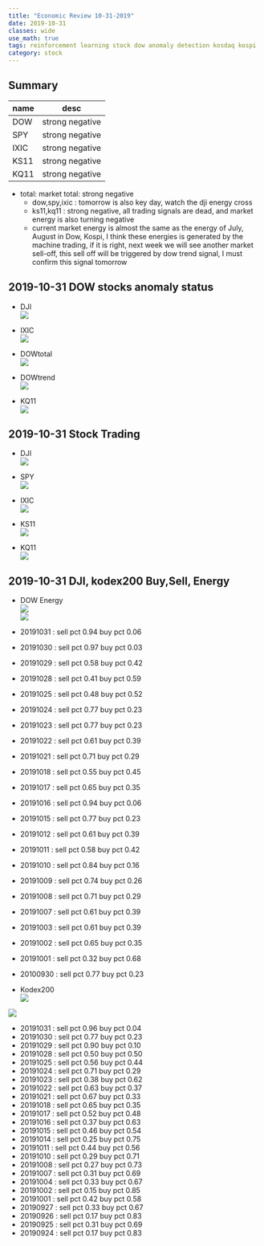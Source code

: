 ```yaml
---
title: "Economic Review 10-31-2019"
date: 2019-10-31
classes: wide
use_math: true
tags: reinforcement learning stock dow anomaly detection kosdaq kospi
category: stock
---
```


## Summary

|name|desc|
|--|--|
|DOW| strong negative|
|SPY| strong negative|
|IXIC| strong negative|
|KS11| strong negative |
|KQ11| strong negative |

- total: market total: strong negative
    - dow,spy,ixic : tomorrow is also key day, watch the dji energy cross
    - ks11,kq11 : strong negative, all trading signals are dead, and market energy is also turning negative
    - current market energy is almost the same as the energy of July, August in Dow, Kospi, I think these energies is generated by the machine trading, if it is right, next week we will see another market sell-off, this sell off will be triggered by dow trend signal, I must confirm this signal tomorrow

## 2019-10-31 DOW stocks anomaly status
- DJI  
![](../../pictures/stock_analysis/20191031_dji.png)  

- IXIC  
![](../../pictures/stock_analysis/20191031_ixic.png)  

- DOWtotal  
![](../../pictures/stock_analysis/20191031_dowtotal.png)  

- DOWtrend  
![](../../pictures/stock_analysis/20191031_dji_trend.png)  

- KQ11  
![](../../pictures/stock_analysis/20191031_kq11.png)  



## 2019-10-31 Stock Trading
- DJI  
![](../../pictures/stock_analysis/20191031_dji_trade.png)  
- SPY  
![](../../pictures/stock_analysis/20191031_spy_trade.png)  
- IXIC  
![](../../pictures/stock_analysis/20191031_ixic_trade.png)  


- KS11  
![](../../pictures/stock_analysis/20191031_ks11_trade.png)  
- KQ11  
![](../../pictures/stock_analysis/20191031_kq11_trade.png)  


## 2019-10-31 DJI, kodex200 Buy,Sell, Energy
- DOW Energy  
![](../../pictures/stock_analysis/20191031_dji_energy.png)  
![](../../pictures/stock_analysis/20191031_dji_energy2.png)  

- 20191031 : sell pct 0.94 buy pct 0.06
- 20191030 : sell pct 0.97 buy pct 0.03
- 20191029 : sell pct 0.58 buy pct 0.42
- 20191028 : sell pct 0.41 buy pct 0.59
- 20191025 : sell pct 0.48 buy pct 0.52
- 20191024 : sell pct 0.77 buy pct 0.23
- 20191023 : sell pct 0.77 buy pct 0.23
- 20191022 : sell pct 0.61 buy pct 0.39
- 20191021 : sell pct 0.71 buy pct 0.29
- 20191018 : sell pct 0.55 buy pct 0.45
- 20191017 : sell pct 0.65 buy pct 0.35
- 20191016 : sell pct 0.94 buy pct 0.06
- 20191015 : sell pct 0.77 buy pct 0.23
- 20191012 : sell pct 0.61 buy pct 0.39
- 20191011 : sell pct 0.58 buy pct 0.42
- 20191010 : sell pct 0.84 buy pct 0.16
- 20191009 : sell pct 0.74 buy pct 0.26
- 20191008 : sell pct 0.71 buy pct 0.29
- 20191007 : sell pct 0.61 buy pct 0.39
- 20191003 : sell pct 0.61 buy pct 0.39
- 20191002 : sell pct 0.65 buy pct 0.35
- 20191001 : sell pct 0.32 buy pct 0.68
- 20100930 : sell pct 0.77 buy pct 0.23

- Kodex200  
![](../../pictures/stock_analysis/20191031_kodex200_energy.png)  


![](../../pictures/stock_analysis/20191031_kodex200_energy2.png)  

- 20191031 : sell pct 0.96 buy pct 0.04
- 20191030 : sell pct 0.77 buy pct 0.23
- 20191029 : sell pct 0.90 buy pct 0.10
- 20191028 : sell pct 0.50 buy pct 0.50
- 20191025 : sell pct 0.56 buy pct 0.44
- 20191024 : sell pct 0.71 buy pct 0.29
- 20191023 : sell pct 0.38 buy pct 0.62
- 20191022 : sell pct 0.63 buy pct 0.37
- 20191021 : sell pct 0.67 buy pct 0.33
- 20191018 : sell pct 0.65 buy pct 0.35
- 20191017 : sell pct 0.52 buy pct 0.48
- 20191016 : sell pct 0.37 buy pct 0.63
- 20191015 : sell pct 0.46 buy pct 0.54
- 20191014 : sell pct 0.25 buy pct 0.75
- 20191011 : sell pct 0.44 buy pct 0.56
- 20191010 : sell pct 0.29 buy pct 0.71
- 20191008 : sell pct 0.27 buy pct 0.73
- 20191007 : sell pct 0.31 buy pct 0.69
- 20191004 : sell pct 0.33 buy pct 0.67
- 20191002 : sell pct 0.15 buy pct 0.85
- 20191001 : sell pct 0.42 buy pct 0.58
- 20190927 : sell pct 0.33 buy pct 0.67
- 20190926 : sell pct 0.17 buy pct 0.83
- 20190925 : sell pct 0.31 buy pct 0.69
- 20190924 : sell pct 0.17 buy pct 0.83

